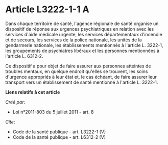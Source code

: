 # Article L3222-1-1 A

Dans chaque territoire de santé, l'agence régionale de santé organise un dispositif de réponse aux urgences psychiatriques en
relation avec les services d'aide médicale urgente, les services départementaux d'incendie et de secours, les services de la
police nationale, les unités de la gendarmerie nationale, les établissements mentionnés à l'article L. 3222-1, les
groupements de psychiatres libéraux et les personnes mentionnées à l'article L. 6312-2. 

Ce dispositif a pour objet de faire assurer aux personnes atteintes de troubles mentaux, en quelque endroit qu'elles se
trouvent, les soins d'urgence appropriés à leur état et, le cas échéant, de faire assurer leur transport vers un
établissement de santé mentionné à l'article L. 3222-1.

**Liens relatifs à cet article**

_Créé par_:

  - Loi n°2011-803 du 5 juillet 2011 - art. 8

_Cite_:

  - Code de la santé publique - art. L3222-1 (V)
  - Code de la santé publique - art. L6312-2 (V)
